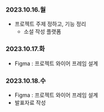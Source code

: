 ### 2023.10.16.월

- 프로젝트 주제 정하고, 기능 정리
  - 소설 작성 플랫폼

### 2023.10.17.화

- Figma : 프로젝트 와이어 프레임 설계

### 2023.10.18.수

- Figma : 프로젝트 와이어 프레임 설계
- 발표자료 작성
